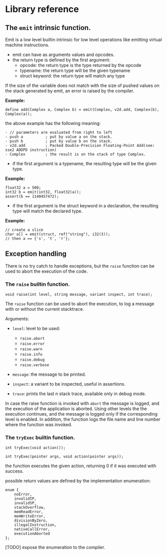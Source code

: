 # Library reference

<!-- TODO
	Builtins
		emit
		raise
		memmgr (realloc, malloc, free)
		memcpy
		memset
		execSafe := tryExec
		execAsync
		...
	String

	Stream

	Comparator

	Collection
		* Array: Object | Immutable/interface
		- Vector: Array
		- Stack: Vector
		- Queue: Vector
		- List
		- Map: Object | Immutable/interface
		- TreeMap: Map
		- HashMap: Map
		? MultiMap(Map map): Map
		- Set: Object | Immutable/interface
		- TreeSet: Set
		- HashSet: Set
		? MultiSet(Set set): Set

	Iterator

	...
-->

## The `emit` intrinsic function.

Emit is a low level builtin intrinsic for low level operations like emitting virtual machine instructions.

- emit can have as arguments values and opcodes.
- the return type is defined by the first argument:
	- opcode: the return type is the type returned by the opcode
	- typename: the return type will be the given typename
	- struct keyword: the return type will match any type

If the size of the variable does not match with the size of pushed values
on the stack generated by emit, an error is raised by the compiler.

**Example:**

```
define add(Complex a, Complex b) = emit(Complex, v2d.add, Complex(b), Complex(a));
```

the above example has the following meaning:

```
- // parameters are evaluated from right to left
- push a          ; put by value a on the stack.
- push b          ; put by value b on the stack.
- v2d.add         ; Packed Double-Precision Floating-Point Add(see: sse2 ADDPD instruction)
- Complex         ; the result is on the stack of type Complex.
```

- if the first argument is a typename, the resulting type will be the given type.

**Example:**

```
float32 a = 500;
int32 b = emit(int32, float32(a));
assert(b == 1140457472);
```

- if the first argument is the struct keyword in a declaration,
the resulting type will match the declared type.

**Example:**

```
// create a slice
char a[] = emit(struct, ref("string"), i32(3));
// then a == {'s', 't', 'r'};
```

## Exception handling

There is no try catch to handle exceptions, but the `raise` function can be used to abort the execution of the code.

### The `raise` builtin function.

`void raise(int level, string message, variant inspect, int trace);`

The `raise` function can be used to abort the execution, to log a message with or without the current stacktrace.

Arguments:
- `level`: level to be used:
	- `raise.abort`
	- `raise.error`
	- `raise.warn`
	- `raise.info`
	- `raise.debug`
	- `raise.verbose`

- `message`: the message to be printed.
- `inspect`: a variant to be inspected, useful in assertions.
- `trace`: prints the last n stack trace, available only in debug mode.

In case the raise function is invoked with `abort` the message is logged, and the execution of the application is aborted.
Using other levels the the execution continues, and the message is logged only if the corresponding level is enabled.
In addition, the function logs the file name and line number where the function was invoked.


### The `tryExec` builtin function.

`int tryExec(void action());`

`int tryExec(pointer args, void action(pointer args));`

the function executes the given action, returning 0 if it was executed with success.

possible return values are defined by the implementation enumeration:

```
enum {
	noError,
	invalidIP,
	invalidSP,
	stackOverflow,
	memReadError,
	memWriteError,
	divisionByZero,
	illegalInstruction,
	nativeCallError,
	executionAborted
};
```
[TODO] expose the enumeration to the compiler.
